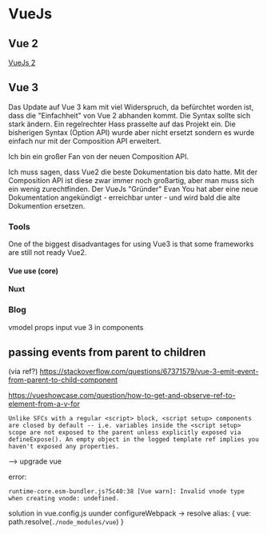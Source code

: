 # VueJs

## Vue 2
[VueJs 2](https://vuejs.org/)
## Vue 3
Das Update auf Vue 3 kam mit viel Widerspruch, da befürchtet worden ist, dass die "Einfachheit" von Vue 2 abhanden kommt. Die Syntax sollte sich stark ändern. Ein regelrechter Hass prasselte auf das Projekt ein. Die bisherigen Syntax (Option API) wurde aber nicht ersetzt sondern es wurde einfach nur mit der Composition API erweitert. 

Ich bin ein großer Fan von der neuen Composition API. 

Ich muss sagen, dass Vue2 die beste Dokumentation bis dato hatte. Mit der Composition API ist diese zwar immer noch großartig, aber man muss sich ein wenig zurechtfinden. Der VueJs "Gründer" Evan You hat aber eine neue Dokumentation angekündigt - erreichbar unter -  und wird bald die alte Dokumention ersetzen.


### Tools
One of the biggest disadvantages for using Vue3 is that some frameworks are still not ready Vue2. 

#### Vue use (core)

#### Nuxt



### Blog
vmodel props input vue 3 in components


## passing events from parent to children

(via ref?)
https://stackoverflow.com/questions/67371579/vue-3-emit-event-from-parent-to-child-component


https://vueshowcase.com/question/how-to-get-and-observe-ref-to-element-from-a-v-for

```
Unlike SFCs with a regular <script> block, <script setup> components are closed by default -- i.e. variables inside the <script setup> scope are not exposed to the parent unless explicitly exposed via defineExpose(). An empty object in the logged template ref implies you haven't exposed any properties.
```

--> upgrade vue

error:
```
runtime-core.esm-bundler.js?5c40:38 [Vue warn]: Invalid vnode type when creating vnode: undefined. 
```

solution in vue.config.js uunder configureWebpack -> resolve 
            alias: {
                vue: path.resolve(`./node_modules/vue`)
            }